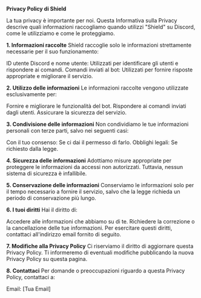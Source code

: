 <b>Privacy Policy di Shield</b>

La tua privacy è importante per noi. Questa Informativa sulla Privacy descrive quali informazioni raccogliamo quando utilizzi "Shield" su Discord, come le utilizziamo e come le proteggiamo.

<b>1. Informazioni raccolte</b>
Shield raccoglie solo le informazioni strettamente necessarie per il suo funzionamento:

ID utente Discord e nome utente: Utilizzati per identificare gli utenti e rispondere ai comandi.
Comandi inviati al bot: Utilizzati per fornire risposte appropriate e migliorare il servizio.

<b>2. Utilizzo delle informazioni</b>
Le informazioni raccolte vengono utilizzate esclusivamente per:

Fornire e migliorare le funzionalità del bot.
Rispondere ai comandi inviati dagli utenti.
Assicurare la sicurezza del servizio.

<b>3. Condivisione delle informazioni</b>
Non condividiamo le tue informazioni personali con terze parti, salvo nei seguenti casi:

Con il tuo consenso: Se ci dai il permesso di farlo.
Obblighi legali: Se richiesto dalla legge.

<b>4. Sicurezza delle informazioni</b>
Adottiamo misure appropriate per proteggere le informazioni da accessi non autorizzati. Tuttavia, nessun sistema di sicurezza è infallibile.

<b>5. Conservazione delle informazioni</b>
Conserviamo le informazioni solo per il tempo necessario a fornire il servizio, salvo che la legge richieda un periodo di conservazione più lungo.

<b>6. I tuoi diritti</b>
Hai il diritto di:

Accedere alle informazioni che abbiamo su di te.
Richiedere la correzione o la cancellazione delle tue informazioni.
Per esercitare questi diritti, contattaci all'indirizzo email fornito di seguito.

<b>7. Modifiche alla Privacy Policy</b>
Ci riserviamo il diritto di aggiornare questa Privacy Policy. Ti informeremo di eventuali modifiche pubblicando la nuova Privacy Policy su questa pagina.

<b>8. Contattaci</b>
Per domande o preoccupazioni riguardo a questa Privacy Policy, contattaci a:

Email: [Tua Email]

